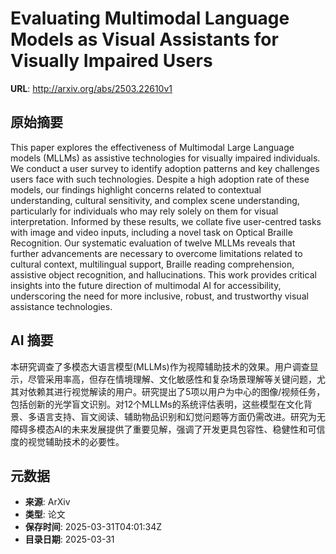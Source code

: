 # Evaluating Multimodal Language Models as Visual Assistants for Visually Impaired Users

**URL**: http://arxiv.org/abs/2503.22610v1

## 原始摘要

This paper explores the effectiveness of Multimodal Large Language models
(MLLMs) as assistive technologies for visually impaired individuals. We conduct
a user survey to identify adoption patterns and key challenges users face with
such technologies. Despite a high adoption rate of these models, our findings
highlight concerns related to contextual understanding, cultural sensitivity,
and complex scene understanding, particularly for individuals who may rely
solely on them for visual interpretation. Informed by these results, we collate
five user-centred tasks with image and video inputs, including a novel task on
Optical Braille Recognition. Our systematic evaluation of twelve MLLMs reveals
that further advancements are necessary to overcome limitations related to
cultural context, multilingual support, Braille reading comprehension,
assistive object recognition, and hallucinations. This work provides critical
insights into the future direction of multimodal AI for accessibility,
underscoring the need for more inclusive, robust, and trustworthy visual
assistance technologies.


## AI 摘要

本研究调查了多模态大语言模型(MLLMs)作为视障辅助技术的效果。用户调查显示，尽管采用率高，但存在情境理解、文化敏感性和复杂场景理解等关键问题，尤其对依赖其进行视觉解读的用户。研究提出了5项以用户为中心的图像/视频任务，包括创新的光学盲文识别。对12个MLLMs的系统评估表明，这些模型在文化背景、多语言支持、盲文阅读、辅助物品识别和幻觉问题等方面仍需改进。研究为无障碍多模态AI的未来发展提供了重要见解，强调了开发更具包容性、稳健性和可信度的视觉辅助技术的必要性。

## 元数据

- **来源**: ArXiv
- **类型**: 论文
- **保存时间**: 2025-03-31T04:01:34Z
- **目录日期**: 2025-03-31
